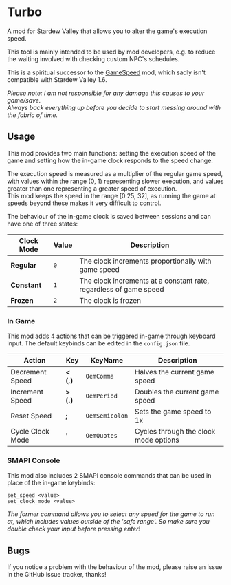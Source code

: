 # Turbo
A mod for Stardew Valley that allows you to alter the game's execution speed.

This tool is mainly intended to be used by mod developers, e.g. to reduce the waiting involved with checking custom NPC's schedules.

This is a spiritual successor to the [GameSpeed](https://www.nexusmods.com/stardewvalley/mods/7211) mod, which sadly isn't compatible with Stardew Valley 1.6. 

*Please note: I am not responsible for any damage this causes to your game/save.*  
*Always back everything up before you decide to start messing around with the fabric of time.*

## Usage
This mod provides two main functions: setting the execution speed of the game and setting how the in-game clock responds to the speed change.

The execution speed is measured as a multiplier of the regular game speed, with values within the range (0, 1) representing slower execution, and values greater than one representing a greater speed of execution.  
This mod keeps the speed in the range [0.25, 32], as running the game at speeds beyond these makes it very difficult to control.

The behaviour of the in-game clock is saved between sessions and can have one of three states:

|Clock Mode|Value|Description|
|---|---|---|
|**Regular**|`0`|The clock increments proportionally with game speed
|**Constant**|`1`|The clock increments at a constant rate, regardless of game speed
|**Frozen**|`2`|The clock is frozen

### In Game
This mod adds 4 actions that can be triggered in-game through keyboard input. The default keybinds can be edited in the `config.json` file.

|Action|Key|KeyName|Description|
|---|---|---|---|
|Decrement Speed|**< (,)**|`OemComma`|Halves the current game speed
|Increment Speed|**> (.)**|`OemPeriod`|Doubles the current game speed
|Reset Speed|**;**|`OemSemicolon`|Sets the game speed to 1x
|Cycle Clock Mode|**'**|`OemQuotes`|Cycles through the clock mode options

### SMAPI Console
This mod also includes 2 SMAPI console commands that can be used in place of the in-game keybinds:

`set_speed <value>`  
`set_clock_mode <value>`

*The former command allows you to select any speed for the game to run at, which includes values outside of the 'safe range'. So make sure you double check your input before pressing enter!*


## Bugs
If you notice a problem with the behaviour of the mod, please raise an issue in the GitHub issue tracker, thanks!
